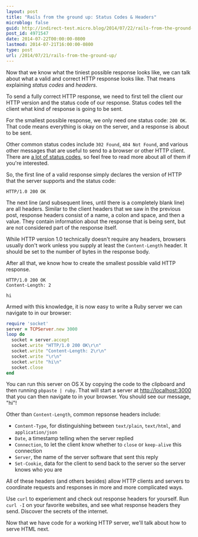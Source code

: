 ```yaml
---
layout: post
title: "Rails from the ground up: Status Codes & Headers"
microblog: false
guid: http://indirect-test.micro.blog/2014/07/22/rails-from-the-ground-up/
post_id: 4971547
date: 2014-07-22T00:00:00-0800
lastmod: 2014-07-21T16:00:00-0800
type: post
url: /2014/07/21/rails-from-the-ground-up/
---
```

Now that we know what the tiniest possible response looks like, we can talk about what a valid and correct HTTP response looks like. That means explaining *status codes* and *headers*.

To send a fully correct HTTP response, we need to first tell the client our HTTP version and the status code of our response. Status codes tell the client what kind of response is going to be sent.

For the smallest possible response, we only need one status code: `200 OK`. That code means everything is okay on the server, and a response is about to be sent.

Other common status codes include `302 Found`, `404 Not Found`, and various other messages that are useful to send to a browser or other HTTP client. There are [a lot of status codes](http://httpstatus.es), so feel free to read more about all of them if you're interested.

So, the first line of a valid response simply declares the version of HTTP that the server supports and the status code:

```
HTTP/1.0 200 OK
```

The next line (and subsequent lines, until there is a completely blank line) are all headers. Similar to the client headers that we saw in the previous post, response headers consist of a name, a colon and space, and then a value. They contain information about the response that is being sent, but are not considered part of the response itself.

While HTTP version 1.0 technically doesn't require any headers, browsers usually don't work unless you supply at least the `Content-Length` header. It should be set to the number of bytes in the response body.

After all that, we know how to create the smallest possible valid HTTP response.

```
HTTP/1.0 200 OK
Content-Length: 2

hi
```

Armed with this knowledge, it is now easy to write a Ruby server we can navigate to in our browser:

```ruby
require 'socket'
server = TCPServer.new 3000
loop do
  socket = server.accept
  socket.write "HTTP/1.0 200 OK\r\n"
  socket.write "Content-Length: 2\r\n"
  socket.write "\r\n"
  socket.write "hi\n"
  socket.close
end
```

You can run this server on OS X by copying the code to the clipboard and then running `pbpaste | ruby`. That will start a server at [http://localhost:3000](http://localhost:3000) that you can then navigate to in your browser. You should see our message, "hi"!

Other than `Content-Length`, common repsonse headers include:

  - `Content-Type`, for distinguishing between `text/plain`, `text/html`, and `application/json`
  - `Date`, a timestamp telling when the server replied
  - `Connection`, to let the client know whether to `close` or `keep-alive` this connection
  - `Server`, the name of the server software that sent this reply
  - `Set-Cookie`, data for the client to send back to the server so the server knows who you are

All of these headers (and others besides) allow HTTP clients and servers to coordinate requests and responses in more and more complicated ways.

Use `curl` to experiement and check out response headers for yourself. Run `curl -I` on your favorite websites, and see what response headers they send. Discover the secrets of the internet.

Now that we have code for a working HTTP server, we'll talk about how to serve HTML next.
